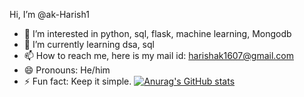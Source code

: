 Hi, I’m @ak-Harish1
- 👀 I’m interested in python, sql, flask, machine learning, Mongodb
- 🌱 I’m currently learning dsa, sql
- 📫 How to reach me, here is my mail id: harishak1607@gmail.com
- 😄 Pronouns: He/him
- ⚡ Fun fact: Keep it simple.
[![Anurag's GitHub stats](https://github-readme-stats.vercel.app/api?username=ak-Harish1)](https://github.com/anuraghazra/github-readme-stats)
